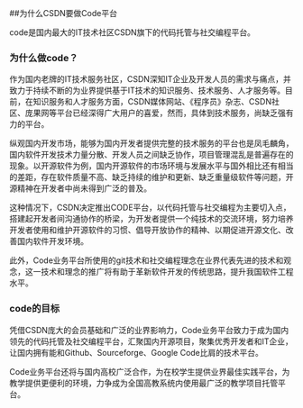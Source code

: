 ﻿##为什么CSDN要做Code平台

code是国内最大的IT技术社区CSDN旗下的代码托管与社交编程平台。

### 为什么做code？

作为国内老牌的IT技术服务社区，CSDN深知IT企业及开发人员的需求与痛点，并致力于持续不断的为业界提供基于IT技术的知识服务、技术服务、人才服务等。目前，在知识服务和人才服务方面，CSDN媒体网站、《程序员》杂志、CSDN社区、庞果网等平台已经深得广大用户的喜爱，然而，具体到技术服务，尚缺乏强有力的平台。

纵观国内开发市场，能够为国内开发者提供完整的技术服务的平台也是凤毛麟角，国内软件开发技术力量分散、开发人员之间缺乏协作，项目管理混乱是普遍存在的现象。以开源软件为例，国内开源软件的市场环境与发展水平与国外相比还有相当的差距，存在软件质量不高、缺乏持续的维护和更新、缺乏重量级软件等问题，开源精神在开发者中尚未得到广泛的普及。

这种情况下，CSDN决定推出CODE平台，以代码托管与社交编程为主要切入点，搭建起开发者间沟通协作的桥梁，为开发者提供一个纯技术的交流环境，努力培养开发者使用和维护开源软件的习惯、倡导开放协作的精神、以期促进开源文化、改善国内软件开发环境。

此外，Code业务平台所使用的git技术和社交编程理念在业界代表先进的技术和观念，这一技术和理念的推广将有助于革新软件开发的传统思路，提升我国软件工程水平。

### code的目标

凭借CSDN庞大的会员基础和广泛的业界影响力，Code业务平台致力于成为国内领先的代码托管及社交编程平台，汇聚国内开源项目，聚集优秀开发者和IT企业，让国内拥有能和Github、Sourceforge、Google Code比肩的技术平台。

Code业务平台还将与国内高校广泛合作，为在校学生提供业界最佳实践平台，为教学提供更便利的环境，力争成为全国高教系统内使用最广泛的教学项目托管平台。

